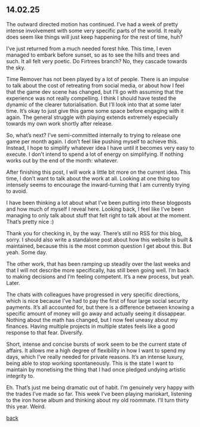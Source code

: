 ## 14.02.25

The outward directed motion has continued. I’ve had a week of pretty intense involvement with some very specific parts of the world. It really does seem like things will just keep happening for the rest of time, huh? 

I’ve just returned from a much needed forest hike. This time, I even managed to embark before sunset, so as to see the hills and trees and such. It all felt very poetic. Do Firtrees branch? No, they cascade towards the sky.

Time Remover has not been played by a lot of people. There is an impulse to talk about the cost of retreating from social media, or about how I feel that the game dev scene has changed, but I’ll go with assuming that the experience was not really compelling. I think I should have tested the dynamic of the clearer tutorialisation. But I’ll look into that at some later time. It’s okay to just give this game some space before engaging with it again. The general struggle with playing extends extremely especially towards my own work shortly after release.

So, what’s next? I’ve semi-committed internally to trying to release one game per month again. I don’t feel like pushing myself to achieve this. Instead, I hope to simplify whatever idea I have until it becomes very easy to execute. I don’t intend to spend a lot of energy on simplifying. If nothing works out by the end of the month: whatever.

After finishing this post, I will work a little bit more on the current idea. This time, I don’t want to talk about the work at all. Looking at one thing too intensely seems to encourage the inward-turning that I am currently trying to avoid.

I have been thinking a lot about what I’ve been putting into these blogposts and how much of myself I reveal here. Looking back, I feel like I’ve been managing to only talk about stuff that felt right to talk about at the moment. That’s pretty nice :)

Thank you for checking in, by the way. There’s still no RSS for this blog, sorry. I should also write a standalone post about how this website is built & maintained, because this is the most common question I get about this. But yeah. Some day.

The other work, that has been ramping up steadily over the last weeks and that I will not describe more specifically, has still been going well. I’m back to making decisions and I’m feeling competent. It’s a new process, but yeah. Later.

The chats with colleagues have progressed in very specific directions, which is nice because  I’ve had to pay the first of four large social security payments. It’s all accounted for, but there is a difference between knowing a specific amount of money will go away and actually seeing it dissappear. Nothing about the math has changed, but I now feel uneasy about my finances. Having multiple projects in multiple states feels like a good response to that fear. Diversify.

Short, intense and concise bursts of work seem to be the current state of affairs. It allows me a high degree of flexibility in how I want to spend my days, which I’ve really needed for private reasons. It’s an intense luxury, being able to stop working spontaneously. This is the state I want to maintain by monetising the thing that I had once pledged undying artistic integrity to. 

Eh. That’s just me being dramatic out of habit. I’m genuinely very happy with the trades I’ve made so far. This week I’ve been playing mariokart, listening to the iron horse album and thinking about my old roommate. I’ll turn thirty this year. Weird.

[back](blogagain)
